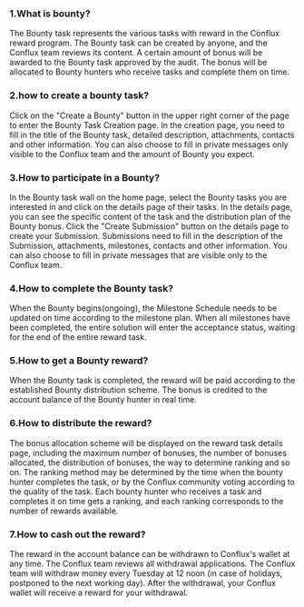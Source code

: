 ### 1.What is bounty?
<a id="what-is-bounty"></a>
The Bounty task represents the various tasks with reward in the Conflux reward program. The Bounty task can be created by anyone, and the Conflux team reviews its content. A certain amount of bonus will be awarded to the Bounty task approved by the audit. The bonus will be allocated to Bounty hunters who receive tasks and complete them on time.

### 2.how to create a bounty task?
<a id="how-to-create-a-bounty"></a>
Click on the "Create a Bounty" button in the upper right corner of the page to enter the Bounty Task Creation page. In the creation page, you need to fill in the title of the Bounty task, detailed description, attachments, contacts and other information. You can also choose to fill in private messages only visible to the Conflux team and the amount of Bounty you expect.

### 3.How to participate in a Bounty?
<a id="How-to-participate-in-a-bounty"></a>
In the Bounty task wall on the home page, select the Bounty tasks you are interested in and click on the details page of their tasks. In the details page, you can see the specific content of the task and the distribution plan of the Bounty bonus. Click the "Create Submission" button on the details page to create your Submission. Submissions need to fill in the description of the Submission, attachments, milestones, contacts and other information. You can also choose to fill in private messages that are visible only to the Conflux team.

### 4.How to complete the Bounty task?
<a id="How-to-complete-bounty-task"></a>
When the Bounty begins(ongoing), the Milestone Schedule needs to be updated on time according to the milestone plan. When all milestones have been completed, the entire solution will enter the acceptance status, waiting for the end of the entire reward task.

### 5.How to get a Bounty reward?
<a id="How-to-get-bounty-reward"></a>
When the Bounty task is completed, the reward will be paid according to the established Bounty distribution scheme. The bonus is credited to the account balance of the Bounty hunter in real time.

### 6.How to distribute the reward?
<a id="How-to-distribute-bounty-reward"></a>
The bonus allocation scheme will be displayed on the reward task details page, including the maximum number of bonuses, the number of bonuses allocated, the distribution of bonuses, the way to determine ranking and so on. The ranking method may be determined by the time when the bounty hunter completes the task, or by the Conflux community voting according to the quality of the task. Each bounty hunter who receives a task and completes it on time gets a ranking, and each ranking corresponds to the number of rewards available.

### 7.How to cash out the reward?
<a id="How-to-cash-out-reward"></a>
The reward in the account balance can be withdrawn to Conflux's wallet at any time. The Conflux team reviews all withdrawal applications. The Conflux team will withdraw money every Tuesday at 12 noon (in case of holidays, postponed to the next working day). After the withdrawal, your Conflux wallet will receive a reward for your withdrawal.
